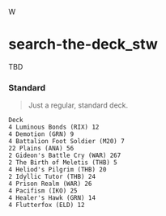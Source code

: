 W

# search-the-deck_stw
TBD

### Standard
> Just a regular, standard deck.
```
Deck
4 Luminous Bonds (RIX) 12
4 Demotion (GRN) 9
4 Battalion Foot Soldier (M20) 7
22 Plains (ANA) 56
2 Gideon's Battle Cry (WAR) 267
2 The Birth of Meletis (THB) 5
4 Heliod's Pilgrim (THB) 20
2 Idyllic Tutor (THB) 24
4 Prison Realm (WAR) 26
4 Pacifism (IKO) 25
4 Healer's Hawk (GRN) 14
4 Flutterfox (ELD) 12


```